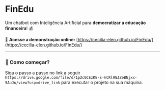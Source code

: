 #  FinEdu

Um chatbot com Inteligência Artificial para **democratizar a educação financeira**! 💰

🔗 **Acesse a demonstração online:** [https://cecilia-elen.github.io/FinEdu/](https://cecilia-elen.github.io/FinEdu/)

---

### 🚀 **Como começar?**
Siga o passo a passo no link a seguir `https://drive.google.com/file/d/1p2cGCEzKE-s-kCRl9GJZeBNjxx-5AuJu/view?usp=drive_link` para executar o projeto na sua máquina.


